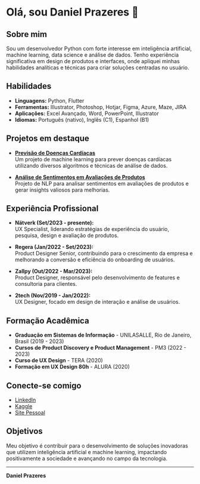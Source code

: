 # Olá, sou Daniel Prazeres 👋

## Sobre mim

Sou um desenvolvedor Python com forte interesse em inteligência artificial, machine learning, data science e análise de dados. Tenho experiência significativa em design de produtos e interfaces, onde apliquei minhas habilidades analíticas e técnicas para criar soluções centradas no usuário.

## Habilidades

- **Linguagens:** Python, Flutter
- **Ferramentas:** Illustrator, Photoshop, Hotjar, Figma, Azure, Maze, JIRA
- **Aplicações:** Excel Avançado, Word, PowerPoint, Illustrator
- **Idiomas:** Português (nativo), Inglês (C1), Espanhol (B1)

## Projetos em destaque

- [**Previsão de Doenças Cardíacas**](https://github.com/danielprazeres/projeto-doencas-cardiacas)  
  Um projeto de machine learning para prever doenças cardíacas utilizando diversos algoritmos e técnicas de análise de dados.

- [**Análise de Sentimentos em Avaliações de Produtos**](https://github.com/danielprazeres/analise-sentimentos)  
  Projeto de NLP para analisar sentimentos em avaliações de produtos e gerar insights valiosos para melhorias.

## Experiência Profissional

- **Nätverk (Set/2023 - presente):**  
  UX Specialist, liderando estratégias de experiência do usuário, pesquisa, design e avaliação de produtos.

- **Regera (Jan/2022 - Set/2023):**  
  Product Designer Senior, contribuindo para o crescimento da empresa e melhorando a conversão e eficiência do onboarding de usuários.

- **Zallpy (Out/2022 - Mar/2023):**  
  Product Designer, responsável pelo desenvolvimento de features e consultoria para clientes.

- **2tech (Nov/2019 - Jan/2022):**  
  UX Designer, focado em design de interação e análise de usuários.

## Formação Acadêmica

- **Graduação em Sistemas de Informação** - UNILASALLE, Rio de Janeiro, Brasil (2019 - 2023)
- **Cursos de Product Discovery e Product Management** - PM3 (2022 - 2023)
- **Curso de UX Design** - TERA (2020)
- **Formação em UX Design 80h** - ALURA (2020)

## Conecte-se comigo

- [LinkedIn](https://www.linkedin.com/in/danielmprazeres)
- [Kaggle](https://www.kaggle.com/danielprazeres)
- [Site Pessoal](https://danielprazeres.com)

## Objetivos

Meu objetivo é contribuir para o desenvolvimento de soluções inovadoras que utilizem inteligência artificial e machine learning, impactando positivamente a sociedade e avançando no campo da tecnologia.

---

**Daniel Prazeres**
